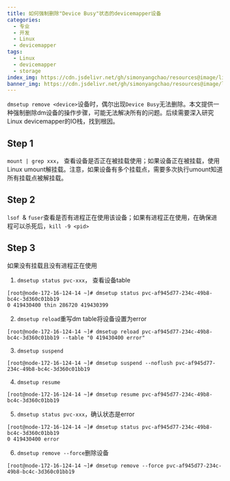 ```yaml
---
title: 如何强制删除"Device Busy"状态的devicemapper设备
categories:
  - 专业
  - 开发
  - Linux
  - devicemapper
tags:
  - Linux
  - devicemapper
  - storage
index_img: https://cdn.jsdelivr.net/gh/simonyangchao/resources@image/linux.jpeg
banner_img: https://cdn.jsdelivr.net/gh/simonyangchao/resources@image/linux.jpeg
---
```




`dmsetup remove <device>`设备时，偶尔出现`Device Busy`无法删除。本文提供一种强制删除dm设备的操作步骤，可能无法解决所有的问题。后续需要深入研究Linux devicemapper的IO栈，找到根因。

<!-- more -->

## Step 1

`mount | grep xxx`， 查看设备是否正在被挂载使用；如果设备正在被挂载，使用Linux umount解挂载。注意，如果设备有多个挂载点，需要多次执行umount知道所有挂载点被解挂载。

## Step 2

`lsof `& `fuser`查看是否有进程正在使用该设备；如果有进程正在使用，在确保进程可以杀死后，`kill -9 <pid>`

## Step 3

如果没有挂载且没有进程正在使用

1. `dmsetup status pvc-xxx`， 查看设备table

```
[root@node-172-16-124-14 ~]# dmsetup status pvc-af945d77-234c-49b8-bc4c-3d360c01bb19
0 419430400 thin 286720 419430399
```

2. `dmsetup reload`重写dm table将设备设置为error

```
[root@node-172-16-124-14 ~]# dmsetup reload pvc-af945d77-234c-49b8-bc4c-3d360c01bb19 --table "0 419430400 error"
```

3. `dmsetup suspend`

```
[root@node-172-16-124-14 ~]# dmsetup suspend --noflush pvc-af945d77-234c-49b8-bc4c-3d360c01bb19
```

4. `dmsetup resume`

```
[root@node-172-16-124-14 ~]# dmsetup resume pvc-af945d77-234c-49b8-bc4c-3d360c01bb19
```

5. `dmsetup status pvc-xxx`，确认状态是error

```
[root@node-172-16-124-14 ~]# dmsetup status pvc-af945d77-234c-49b8-bc4c-3d360c01bb19
0 419430400 error 
```

6. `dmsetup remove --force`删除设备

```
[root@node-172-16-124-14 ~]# dmsetup remove --force pvc-af945d77-234c-49b8-bc4c-3d360c01bb19
```

